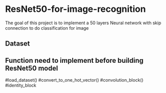 # ResNet50-for-image-recognition
The goal of this project is to implement a 50 layers Neural network with skip connection to do classification for image

## Dataset


## Function need to implement before building ResNet50 model
#load_dataset()
#convert_to_one_hot_vector()
#convolution_block()
#identity_block 
